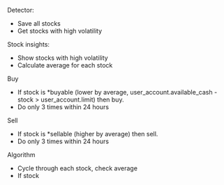 Detector:
- Save all stocks
- Get stocks with high volatility


Stock insights:
- Show stocks with high volatility
- Calculate average for each stock

Buy
- If stock is *buyable (lower by average, user_account.available_cash - stock > user_account.limit) then buy.
- Do only 3 times within 24 hours


Sell
- If stock is *sellable (higher by average) then sell.
- Do only 3 times within 24 hours













Algorithm
- Cycle through each stock, check average
- If stock